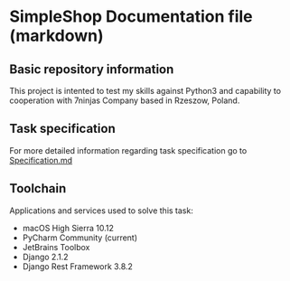 # SimpleShop Documentation file (markdown)

## Basic repository information
This project is intented to test my skills against Python3 and capability to cooperation with 7ninjas Company based in Rzeszow, Poland.

## Task specification
For more detailed information regarding task specification go to [Specification.md](ProjectSpecification/Specification.md)

## Toolchain
Applications and services used to solve this task:
* macOS High Sierra 10.12
* PyCharm Community (current)
* JetBrains Toolbox
* Django 2.1.2
* Django Rest Framework 3.8.2

## 